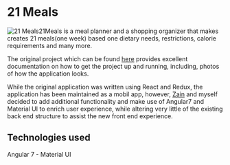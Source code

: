 # 21 Meals


![21 Meals](https://user-images.githubusercontent.com/35597953/44659842-e34f8d00-aa05-11e8-8f6e-dcf432928d0f.png)21Meals is a meal planner and a shopping organizer that makes creates 21 meals(one week) based one dietary needs, restrictions, calorie requirements and many more.

The original project which can be found [here](https://github.com/ctfrancia/21meals-server) provides excellent documentation on how to get the project up and running, including, photos of how the application looks.

While the original application was written using React and Redux, the application has been maintained as a mobil app, however, [Zain](https://github.com/zain-ali-syed) and myself decided to add additional functionality and make use of Angular7 and Material UI to enrich user experience, while altering very little of the existing back end structure to assist the new front end experience.

## Technologies used

Angular 7 - Material UI